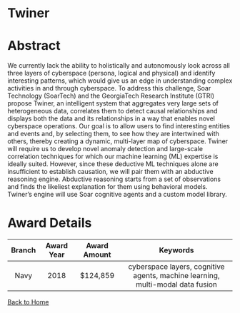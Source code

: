 
Twiner
======

# Abstract


We currently lack the ability to holistically and autonomously look across all three layers of cyberspace (persona, logical and physical) and identify interesting patterns, which would give us an edge in understanding complex activities in and through cyberspace. To address this challenge, Soar Technology (SoarTech) and the GeorgiaTech Research Institute (GTRI) propose Twiner, an intelligent system that aggregates very large sets of heterogeneous data, correlates them to detect causal relationships and displays both the data and its relationships in a way that enables novel cyberspace operations. Our goal is to allow users to find interesting entities and events and, by selecting them, to see how they are intertwined with others, thereby creating a dynamic, multi-layer map of cyberspace. Twiner will require us to develop novel anomaly detection and large-scale correlation techniques for which our machine learning (ML) expertise is ideally suited. However, since these deductive ML techniques alone are insufficient to establish causation, we will pair them with an abductive reasoning engine. Abductive reasoning starts from a set of observations and finds the likeliest explanation for them using behavioral models. Twiner’s engine will use Soar cognitive agents and a custom model library.  

# Award Details

|Branch|Award Year|Award Amount|Keywords|
| :---: | :---: | :---: | :---: |
|Navy|2018|$124,859|cyberspace layers, cognitive agents, machine learning, multi-modal data fusion|
  
  


[Back to Home](https://github.com/chrischow/dod_sbir_awards#2008)